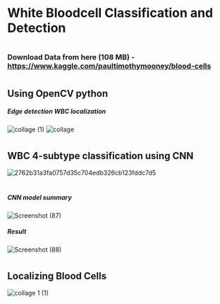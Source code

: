 # White Bloodcell Classification and Detection

#
### Download Data from here (108 MB) - https://www.kaggle.com/paultimothymooney/blood-cells

#
#
## Using OpenCV python

#####                  Edge detection                                               WBC localization
![collage (1)](https://user-images.githubusercontent.com/47252506/81500916-c13d9180-92f2-11ea-9dc3-3b181f89a498.jpg)         ![collage](https://user-images.githubusercontent.com/47252506/81500918-c3075500-92f2-11ea-815e-3c6768e71a46.jpg)

#
#
#
## WBC 4-subtype classification using CNN

![2762b31a3fa0757d35c704edb326cb123fddc7d5](https://user-images.githubusercontent.com/47252506/81500949-0792f080-92f3-11ea-93ae-b29a09036e42.jpg)

#
##### CNN model summary

![Screenshot (87)](https://user-images.githubusercontent.com/47252506/81500956-1b3e5700-92f3-11ea-9fd3-384c59edfc36.png)

##### Result

![Screenshot (88)](https://user-images.githubusercontent.com/47252506/81500973-45901480-92f3-11ea-91dc-610bcd2675bd.png)



#
#
##
#

## Localizing Blood Cells 

![collage 1 (1)](https://user-images.githubusercontent.com/47252506/81501009-796b3a00-92f3-11ea-91dd-b15f9a1c81d9.jpg)
